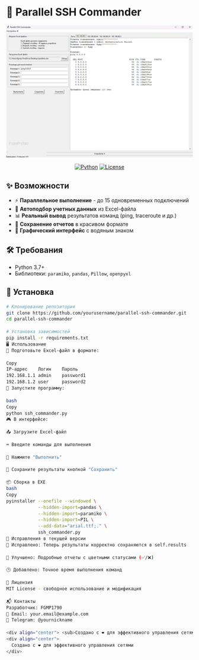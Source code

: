 # 🚀 Parallel SSH Commander

<div align="center">
  <img src="screenshot.png" alt="App Screenshot" width="800">
  
  [![Python](https://img.shields.io/badge/Python-3.7%2B-blue?logo=python)](https://python.org)
  [![License](https://img.shields.io/badge/License-MIT-green)](LICENSE)
</div>

## ✨ Возможности

- ⚡ **Параллельное выполнение** - до 15 одновременных подключений
- 🔑 **Автоподбор учетных данных** из Excel-файла
- 📊 **Реальный вывод** результатов команд (ping, traceroute и др.)
- 💾 **Сохранение отчетов** в красивом формате
- 🎨 **Графический интерфейс** с водяным знаком

## 🛠️ Требования

- Python 3.7+
- Библиотеки: `paramiko`, `pandas`, `Pillow`, `openpyxl`

## 🚀 Установка

```bash
# Клонирование репозитория
git clone https://github.com/yourusername/parallel-ssh-commander.git
cd parallel-ssh-commander

# Установка зависимостей
pip install -r requirements.txt
🖥️ Использование
📂 Подготовьте Excel-файл в формате:

Copy
IP-адрес    Логин    Пароль
192.168.1.1 admin    password1
192.168.1.2 user     password2
🏃 Запустите программу:

bash
Copy
python ssh_commander.py
🎮 В интерфейсе:

📤 Загрузите Excel-файл

⌨️ Введите команды для выполнения

🚀 Нажмите "Выполнить"

💾 Сохраните результаты кнопкой "Сохранить"

📦 Сборка в EXE
bash
Copy
pyinstaller --onefile --windowed \
            --hidden-import=pandas \
            --hidden-import=paramiko \
            --hidden-import=PIL \
            --add-data="arial.ttf;." \
            ssh_commander.py
🔧 Исправления в текущей версии
🐛 Исправлено: Теперь результаты корректно сохраняются в self.results

📝 Улучшено: Подробные отчеты с цветными статусами (✅/❌)

🕒 Добавлено: Точное время выполнения команд

📜 Лицензия
MIT License - свободное использование и модификация

📬 Контакты
Разработчик: FGMP1790
📧 Email: your.email@example.com
💬 Telegram: @yournickname

<div align="center"> <sub>Создано с ❤️ для эффективного управления сетями</sub> </div>
<div align="center">
  Создано с ❤️ для эффективного управления сетями
</div>
